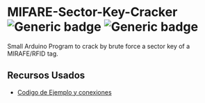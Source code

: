 # MIFARE-Sector-Key-Cracker ![Generic badge](https://img.shields.io/badge/Version-1.0-brightgreen.svg) ![Generic badge](https://img.shields.io/github/last-commit/Electroner/MIFARE-Sector-Key-Cracker)
Small Arduino Program to crack by brute force a sector key of a MIRAFE/RFID tag.

## Recursos Usados

-   [Codigo de Ejemplo y conexiones](https://programarfacil.com/blog/arduino-blog/lector-rfid-rc522-con-arduino/)
